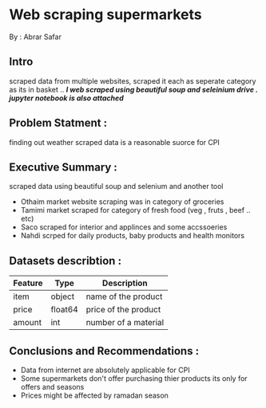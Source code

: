 # Web scraping supermarkets 
  By : Abrar Safar
  
## Intro 
scraped data from multiple websites, scraped it each as seperate category as its in basket .. 
***I web scraped using beautiful soup and seleinium drive . jupyter notebook is also attached***

## Problem Statment : 
finding out weather scraped data is a reasonable suorce for CPI


## Executive Summary : 
scraped data  using beautiful soup and selenium and another tool

* Othaim market website scraping was in category of groceries 
* Tamimi market scraped for category of fresh food (veg , fruts , beef .. etc)
* Saco scraped for interior and applinces and some accssoeries 
* Nahdi scrped for daily products, baby products and health monitors 




## Datasets describtion : 

|Feature|Type|Description|
|---|---|---|
|item|object|name of the product| 
|price|float64|price of the product| 
|amount|int|number of a material| 


## Conclusions and Recommendations :

* Data from internet are absolutely applicable for CPI 
* Some supermarkets don't offer purchasing thier products its only for offers and seasons 
* Prices might be affected by ramadan season 


